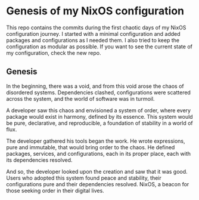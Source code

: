 # Genesis of my NixOS configuration

This repo contains the commits during the first chaotic days of my NixOS configuration journey. I started with a minimal configuration and added packages and configurations as I needed them. I also tried to keep the configuration as modular as possible. If you want to see the current state of my configuration, check the new repo.

## Genesis

In the beginning, there was a void, and from this void arose the chaos of disordered systems. Dependencies clashed, configurations were scattered across the system, and the world of software was in turmoil.

A developer saw this chaos and envisioned a system of order, where every package would exist in harmony, defined by its essence. This system would be pure, declarative, and reproducible, a foundation of stability in a world of flux.

The developer gathered his tools began the work. He wrote expressions, pure and immutable, that would bring order to the chaos. He defined packages, services, and configurations, each in its proper place, each with its dependencies resolved.

And so, the developer looked upon the creation and saw that it was good. Users who adopted this system found peace and stability, their configurations pure and their dependencies resolved. NixOS, a beacon for those seeking order in their digital lives.
